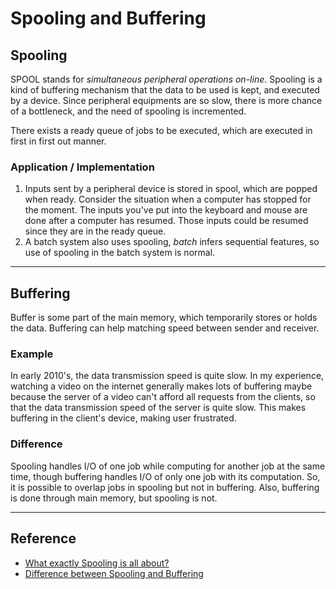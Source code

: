 # Spooling and Buffering

## Spooling

SPOOL stands for *simultaneous peripheral operations on-line*. Spooling is a kind of buffering mechanism that the data to be used is kept, and executed by a device. Since peripheral equipments are so slow, there is more chance of a bottleneck, and the need of spooling is incremented. 

There exists a ready queue of jobs to be executed, which are executed in first in first out manner. 

### Application / Implementation

1. Inputs sent by a peripheral device is stored in spool, which are popped when ready. Consider the situation when a computer has stopped for the moment. The inputs you've put into the keyboard and mouse are done after a computer has resumed. Those inputs could be resumed since they are in the ready queue. 
2. A batch system also uses spooling, *batch* infers sequential features, so use of spooling in the batch system is normal. 

---

## Buffering

Buffer is some part of the main memory, which temporarily stores or holds the data. Buffering can help matching speed between sender and receiver. 

### Example

In early 2010's, the data transmission speed is quite slow. In my experience, watching a video on the internet generally makes lots of buffering maybe because the server of a video can't afford all requests from the clients, so that the data transmission speed of the server is quite slow. This makes buffering in the client's device, making user frustrated. 

### Difference

Spooling handles I/O of one job while computing for another job at the same time, though buffering handles I/O of only one job with its computation. So, it is possible to overlap jobs in spooling but not in buffering. Also, buffering is done through main memory, but spooling is not. 

---

## Reference

- [What exactly Spooling is all about?](https://www.geeksforgeeks.org/what-exactly-spooling-is-all-about/)
- [Difference between Spooling and Buffering](https://www.geeksforgeeks.org/difference-between-spooling-and-buffering/)